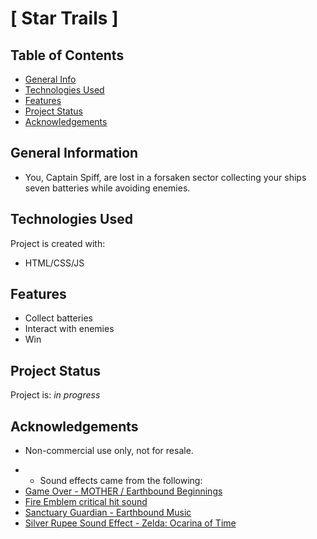 # [ Star Trails ]

## Table of Contents

- [General Info](#general-information)
- [Technologies Used](#technologies-used)
- [Features](#features)
- [Project Status](#project-status)
- [Acknowledgements](#acknowledgements)

## General Information

- You, Captain Spiff, are lost in a forsaken sector collecting your ships seven batteries while avoiding enemies.  

## Technologies Used

Project is created with:

- HTML/CSS/JS

## Features

- Collect batteries
- Interact with enemies
- Win

## Project Status

Project is: _in progress_

## Acknowledgements

- Non-commercial use only, not for resale.

* - Sound effects came from the following:
* [Game Over - MOTHER / Earthbound Beginnings](https://www.youtube.com/watch?v=ZY8r2YG-S-s)
* [Fire Emblem critical hit sound](https://youtu.be/z43hHLsKqaA)
* [Sanctuary Guardian - Earthbound Music](https://www.youtube.com/watch?v=6M-NkQAo-3E)
* [Silver Rupee Sound Effect - Zelda: Ocarina of Time](https://youtu.be/MEmVoyxkWyk)
